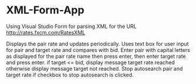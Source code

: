 # XML-Form-App
Using Visual Studio Form for parsing XML for the URL http://rates.fxcm.com/RatesXML

Displays the pair rate and updates periodically.
Uses text box for user input for pair and target rate and compares with bid.
Enter pair with capital letters as displayed for the pair rate name then press enter,
then enter target rate and press enter.
if target <= bid, display message target rate reached 
otherwise display message target not reached.
Stop autosearch pair and target rate if checkbox to stop autosearch is clicked.
